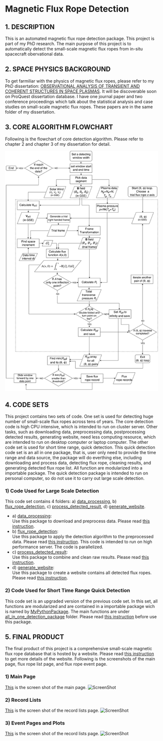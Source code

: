# Magnetic Flux Rope Detection

## 1. DESCRIPTION
This is an automated magnetic flux rope detection package. This project is part of my PhD research. The main purpose of this project is to automatically detect the small-scale magnetic flux ropes from in-situ spacecraft obervational data.

## 2. SPACE PHYSICS BACKGROUND
To get farmiliar with the physics of magnetic flux ropes, please refer to my PhD dissertation: [OBSERVATIONAL ANALYSIS OF TRANSIENT AND COHERENT STRUCTURES IN SPACE PLASMAS](phd_dissertation/). It will be discoverable soon on ProQuest dissertation database. I have one journal paper and two conference proceedings which talk about the statistical analysis and case studies on small-scale magnetic flux ropes. These papers are in the same folder of my dissertation.

## 3. CORE ALGORITHM FLOWCHART
Following is the flowchart of core detection algorithm. Please refer to chapter 2 and chapter 3 of my dissertation for detail.

![flowchart](phd_dissertation/GS_flowchart_www_draw_io_v3_1.png)

## 4. CODE SETS
This project contains two sets of code. One set is used for detecting huge number of small-scale flux ropes across tens of years. The core detection code is high CPU intensive, which is intended to run on cluster server. Other tasks, such as downloading data, preprocessing data, postprocessing detected results, generating website, need less computing resource, which are intended to run on desktop computer or laptop computer. The other code set is used for short time range, quick detection. This quick detection code set is an all in one package, that is, user only need to provide the time range and data source, the package will do everthing else, including downloading and process data, detecting flux rope, cleaning results, and generating detected flux rope list. All function are modularized into a importable package. The quick detection package is intended to run on personal computer, so do not use it to carry out large scale detection.    
### 1) Code Used for Large Scale Detection
This code set contains 4 folders: a) [data_processing](data_processing/), b) [flux_rope_detection](\flux_rope_detection), c) [process_detected_result](process_detected_result/), d) [generate_website](generate_website/).
- a) [data_processing](data_processing/):  
     Use this package to download and preprocess data. Please read [this instruction](data_processing/README.md).
- b) [flux_rope_detection](\flux_rope_detection):  
     Use this package to apply the detection algorithm to the preprocessed data. Please read [this instruction](flux_rope_detection/README.md). This code is intended to run on high performance server. The code is parallelized.
- c) [process_detected_result](process_detected_result/):  
     Use this package to combine and clean raw results. Please read [this instruction](process_detected_result/README.md).
- d) [generate_website](generate_website/):  
     Use this package to create a website contains all detected flux ropes. Please read [this instruction](generate_website/README.md).
### 2) Code Used for Short Time Range Quick Detection
This code set is an upgraded version of the previous code set. In this set, all functions are modularized and are contained in a importable package wich is named by [MyPythonPackage](all_in_one_detection_package/MyPythonPackage/). The main functions are under [all_in_one_detection_package](all_in_one_detection_package/) folder. Please read [this instruction](all_in_one_detection_package/README.md) before use this package.

## 5. FINAL PRODUCT
The final product of this project is a comprehensive small-scale magnetic flux rope database that is hosted by a website. Please read [this instruction](generate_website/README.md) to get more details of the website. Following is the screenshots of the main page, flux rope list page, and flux rope event page.  

### 1) Main Page

[This](webpage_screen_shot/Main_Page_Screen_Shot.png) is the screen shot of the main page.
![ScreenShot](webpage_screen_shot/Main_Page_Screen_Shot.png)

### 2) Record Lists
[This](webpage_screen_shot/Record_List_Screen_Shot.png) is the screen shot of the record lists page.
![ScreenShot](webpage_screen_shot/Record_List_Screen_Shot.png)

### 3) Event Pages and Plots
[This](webpage_screen_shot/Event_Page_Screen_Shot.png) is the screen shot of the record lists page.
![ScreenShot](webpage_screen_shot/Event_Page_Screen_Shot.png)
